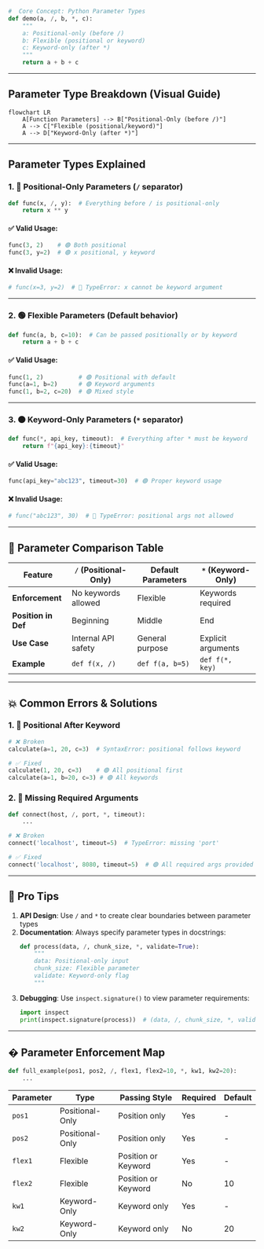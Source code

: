
```python
#  Core Concept: Python Parameter Types
def demo(a, /, b, *, c):
    """ 
    a: Positional-only (before /)
    b: Flexible (positional or keyword)
    c: Keyword-only (after *)
    """
    return a + b + c
```

---

##  **Parameter Type Breakdown** (Visual Guide)

```mermaid
flowchart LR
    A[Function Parameters] --> B["Positional-Only (before /)"]
    A --> C["Flexible (positional/keyword)"]
    A --> D["Keyword-Only (after *)"]
```

---

##  **Parameter Types Explained**

### 1. 🔵 **Positional-Only Parameters** (`/` separator)
```python
def func(x, /, y):  # Everything before / is positional-only
    return x ** y
```

#### ✅ Valid Usage:
```python
func(3, 2)    # 🟢 Both positional
func(3, y=2)  # 🟢 x positional, y keyword
```

#### ❌ Invalid Usage:
```python
# func(x=3, y=2)  # 🔴 TypeError: x cannot be keyword argument
```

---

### 2. 🟢 **Flexible Parameters** (Default behavior)
```python
def func(a, b, c=10):  # Can be passed positionally or by keyword
    return a + b + c
```

#### ✅ Valid Usage:
```python
func(1, 2)          # 🟢 Positional with default
func(a=1, b=2)      # 🟢 Keyword arguments
func(1, b=2, c=20)  # 🟢 Mixed style
```

---

### 3. 🟠 **Keyword-Only Parameters** (`*` separator)
```python
def func(*, api_key, timeout):  # Everything after * must be keyword
    return f"{api_key}:{timeout}"
```

#### ✅ Valid Usage:
```python
func(api_key="abc123", timeout=30)  # 🟢 Proper keyword usage
```

#### ❌ Invalid Usage:
```python
# func("abc123", 30)  # 🔴 TypeError: positional args not allowed
```

---

## 🧩 **Parameter Comparison Table**

| Feature               | `/` (Positional-Only) | Default Parameters | `*` (Keyword-Only) |
|-----------------------|-----------------------|--------------------|--------------------|
| **Enforcement**       | No keywords allowed   | Flexible           | Keywords required  |
| **Position in Def**   | Beginning             | Middle             | End                |
| **Use Case**          | Internal API safety   | General purpose    | Explicit arguments |
| **Example**           | `def f(x, /)`         | `def f(a, b=5)`    | `def f(*, key)`    |

---

## 💥 **Common Errors & Solutions**

### 1. 🔴 **Positional After Keyword**
```python
# ❌ Broken
calculate(a=1, 20, c=3)  # SyntaxError: positional follows keyword

# ✅ Fixed
calculate(1, 20, c=3)    # 🟢 All positional first
calculate(a=1, b=20, c=3) # 🟢 All keywords
```

### 2. 🔴 **Missing Required Arguments**
```python
def connect(host, /, port, *, timeout):
    ...

# ❌ Broken
connect('localhost', timeout=5)  # TypeError: missing 'port'

# ✅ Fixed
connect('localhost', 8080, timeout=5)  # 🟢 All required args provided
```

---

## 🚀 **Pro Tips**
1. **API Design**: Use `/` and `*` to create clear boundaries between parameter types
2. **Documentation**: Always specify parameter types in docstrings:
   ```python
   def process(data, /, chunk_size, *, validate=True):
       """
       data: Positional-only input
       chunk_size: Flexible parameter
       validate: Keyword-only flag
       """
   ```
3. **Debugging**: Use `inspect.signature()` to view parameter requirements:
   ```python
   import inspect
   print(inspect.signature(process))  # (data, /, chunk_size, *, validate=True)
   ```

---

## � **Parameter Enforcement Map**
```python
def full_example(pos1, pos2, /, flex1, flex2=10, *, kw1, kw2=20):
    ...
```

| Parameter | Type          | Passing Style          | Required | Default |
|-----------|---------------|------------------------|----------|---------|
| `pos1`    | Positional-Only | Position only          | Yes      | -       |
| `pos2`    | Positional-Only | Position only          | Yes      | -       |
| `flex1`   | Flexible       | Position or Keyword    | Yes      | -       |
| `flex2`   | Flexible       | Position or Keyword    | No       | 10      |
| `kw1`     | Keyword-Only   | Keyword only           | Yes      | -       |
| `kw2`     | Keyword-Only   | Keyword only           | No       | 20      |
```
